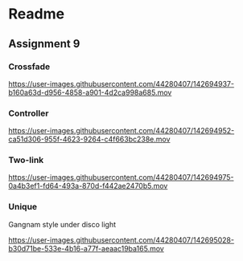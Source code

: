 # Readme

## Assignment 9

### Crossfade




https://user-images.githubusercontent.com/44280407/142694937-b160a63d-d956-4858-a901-4d2ca998a685.mov






### Controller






https://user-images.githubusercontent.com/44280407/142694952-ca51d306-955f-4623-9264-c4f663bc238e.mov





### Two-link






https://user-images.githubusercontent.com/44280407/142694975-0a4b3ef1-fd64-493a-870d-f442ae2470b5.mov





### Unique

Gangnam style under disco light



https://user-images.githubusercontent.com/44280407/142695028-b30d71be-533e-4b16-a77f-aeaac19ba165.mov









